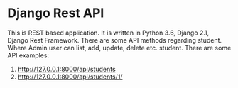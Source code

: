 # Django Rest API
This is REST based application. It is written in Python 3.6, Django 2.1, Django Rest Framework. There are some API methods regarding student. Where Admin user can list, add, update, delete etc. student. There are some API examples:
1. http://127.0.0.1:8000/api/students
1. http://127.0.0.1:8000/api/students/1/

